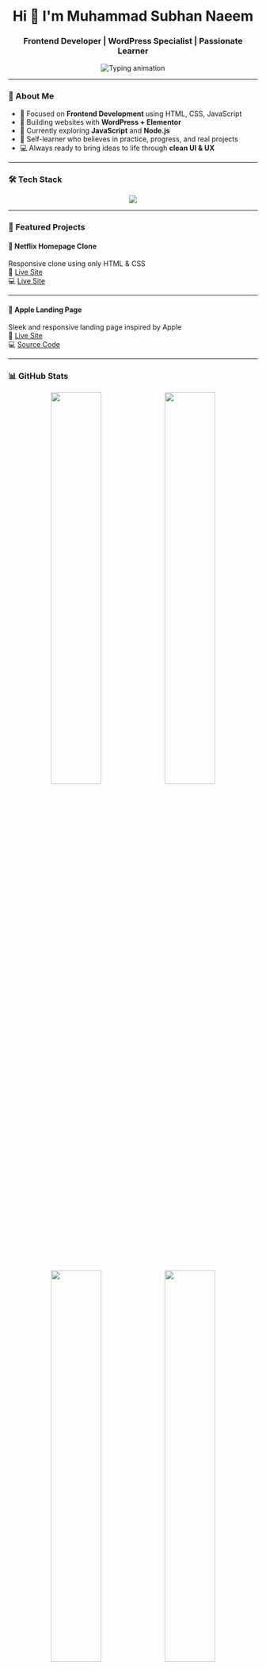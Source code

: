 <h1 align="center">Hi 👋 I'm Muhammad Subhan Naeem</h1>
<h3 align="center">Frontend Developer | WordPress Specialist | Passionate Learner</h3>

<p align="center">
  <img src="https://readme-typing-svg.demolab.com?font=Fira+Code&weight=500&size=22&pause=1000&center=true&vCenter=true&width=435&lines=Clean+Code+%7C+Responsive+Designs+%7C+Real+Projects;Learning+JavaScript+%26+Node.js+Now..." alt="Typing animation" />
</p>

---

### 🚀 About Me

- 🎯 Focused on **Frontend Development** using HTML, CSS, JavaScript
- 🔧 Building websites with **WordPress + Elementor**
- 🌱 Currently exploring **JavaScript** and **Node.js**
- 🧠 Self-learner who believes in practice, progress, and real projects
- 💻 Always ready to bring ideas to life through **clean UI & UX**

---

### 🛠️ Tech Stack

<p align="center">
  <img src="https://skillicons.dev/icons?i=html,css,js,nodejs,wordpress,git,github,vscode" />
</p>

---

### 📌 Featured Projects

#### 🍿 Netflix Homepage Clone  
Responsive clone using only HTML & CSS  
🔗  [Live Site](https://clone-by-subhan.vercel.app/)  
💻  [Live Site](https://github.com/codebyheera/Netflix-Clone.git)

---

#### 🍏 Apple Landing Page  
Sleek and responsive landing page inspired by Apple  
🔗 [Live Site](https://apple-clone-by-subhan.vercel.app/)  
💻 [Source Code](https://github.com/codebyheera/Apple-Clone.git)

---

### 📊 GitHub Stats
<p align="center">
  <img src="https://github-readme-stats.vercel.app/api?username=codebyheera&show_icons=true&theme=default" width="45%" />
  <img src="https://github-readme-stats.vercel.app/api/top-langs/?username=codebyheera&layout=compact&langs_count=6&theme=default" width="45%" />
</p>

<p align="center">
  <img src="https://github-readme-activity-graph.vercel.app/graph?username=codebyheera&theme=light" width="45%" />
  <img src="https://streak-stats.demolab.com/?user=codebyheera&theme=default" width="45%" />
</p>

---

<p align="center">
  <b>“Built with 💻 and 🚀 by Muhammad Subhan Naeem”</b>
</p>
